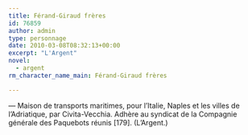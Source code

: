 ```yaml
---
title: Férand-Giraud frères
id: 76859
author: admin
type: personnage
date: 2010-03-08T08:32:13+00:00
excerpt: "L'Argent"
novel:
  - argent
rm_character_name_main: Férand-Giraud frères

---
```

— Maison de transports maritimes, pour l&rsquo;Italie, Naples et les villes de l&rsquo;Adriatique, par Civita-Vecchia. Adhère au syndicat de la Compagnie générale des Paquebots réunis [179]. (L&rsquo;Argent.)